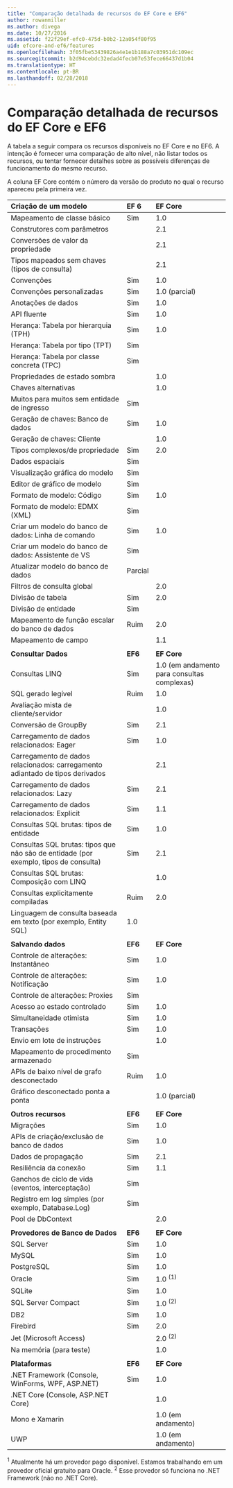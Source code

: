 ```yaml
---
title: "Comparação detalhada de recursos do EF Core e EF6"
author: rowanmiller
ms.author: divega
ms.date: 10/27/2016
ms.assetid: f22f29ef-efc0-475d-b0b2-12a054f80f95
uid: efcore-and-ef6/features
ms.openlocfilehash: 3f05fbe53439826a4e1e1b188a7c03951dc109ec
ms.sourcegitcommit: b2d94cebdc32edad4fecb07e53fece66437d1b04
ms.translationtype: HT
ms.contentlocale: pt-BR
ms.lasthandoff: 02/28/2018
---
```

# <a name="ef-core-and-ef6-feature-by-feature-comparison"></a>Comparação detalhada de recursos do EF Core e EF6

A tabela a seguir compara os recursos disponíveis no EF Core e no EF6. A intenção é fornecer uma comparação de alto nível, não listar todos os recursos, ou tentar fornecer detalhes sobre as possíveis diferenças de funcionamento do mesmo recurso.

A coluna EF Core contém o número da versão do produto no qual o recurso apareceu pela primeira vez.

| **Criação de um modelo**                                  | **EF 6** | **EF Core**                           |
|:------------------------------------------------------|:---------|:--------------------------------------|
| Mapeamento de classe básico                                   | Sim      | 1.0                                   |
| Construtores com parâmetros                          |          | 2.1                                   |
| Conversões de valor da propriedade                            |          | 2.1                                   |
| Tipos mapeados sem chaves (tipos de consulta)               |          | 2.1                                   |
| Convenções                                           | Sim      | 1.0                                   |
| Convenções personalizadas                                    | Sim      | 1.0 (parcial)                         |
| Anotações de dados                                      | Sim      | 1.0                                   |
| API fluente                                            | Sim      | 1.0                                   |
| Herança: Tabela por hierarquia (TPH)                | Sim      | 1.0                                   |
| Herança: Tabela por tipo (TPT)                     | Sim      |                                       |
| Herança: Tabela por classe concreta (TPC)           | Sim      |                                       |
| Propriedades de estado sombra                               |          | 1.0                                   |
| Chaves alternativas                                        |          | 1.0                                   |
| Muitos para muitos sem entidade de ingresso                      | Sim      |                                       |
| Geração de chaves: Banco de dados                              | Sim      | 1.0                                   |
| Geração de chaves: Cliente                                |          | 1.0                                   |
| Tipos complexos/de propriedade                                   | Sim      | 2.0                                   |
| Dados espaciais                                          | Sim      |                                       |
| Visualização gráfica do modelo                      | Sim      |                                       |
| Editor de gráfico de modelo                                | Sim      |                                       |
| Formato de modelo: Código                                    | Sim      | 1.0                                   |
| Formato de modelo: EDMX (XML)                              | Sim      |                                       |
| Criar um modelo do banco de dados: Linha de comando              | Sim      | 1.0                                   |
| Criar um modelo do banco de dados: Assistente de VS                 | Sim      |                                       |
| Atualizar modelo do banco de dados                            | Parcial  |                                       |
| Filtros de consulta global                                  |          | 2.0                                   |
| Divisão de tabela                                       | Sim      | 2.0                                   |
| Divisão de entidade                                      | Sim      |                                       |
| Mapeamento de função escalar do banco de dados                      | Ruim     | 2.0                                   |
| Mapeamento de campo                                         |          | 1.1                                   |
|                                                       |          |                                       |
| **Consultar Dados**                                     | **EF6**  | **EF Core**                           |
| Consultas LINQ                                          | Sim      | 1.0 (em andamento para consultas complexas) |
| SQL gerado legível                                | Ruim     | 1.0                                   |
| Avaliação mista de cliente/servidor                        |          | 1.0                                   |
| Conversão de GroupBy                                   | Sim      | 2.1                                   |
| Carregamento de dados relacionados: Eager                           | Sim      | 1.0                                   |
| Carregamento de dados relacionados: carregamento adiantado de tipos derivados |          | 2.1                                   |
| Carregamento de dados relacionados: Lazy                            | Sim      | 2.1                                   |
| Carregamento de dados relacionados: Explicit                        | Sim      | 1.1                                   |
| Consultas SQL brutas: tipos de entidade                         | Sim      | 1.0                                   |
| Consultas SQL brutas: tipos que não são de entidade (por exemplo, tipos de consulta)  | Sim      | 2.1                                   |
| Consultas SQL brutas: Composição com LINQ                  |          | 1.0                                   |
| Consultas explicitamente compiladas                           | Ruim     | 2.0                                   |
| Linguagem de consulta baseada em texto (por exemplo, Entity SQL)           | 1.0      |                                       |
|                                                       |          |                                       |
| **Salvando dados**                                       | **EF6**  | **EF Core**                           |
| Controle de alterações: Instantâneo                             | Sim      | 1.0                                   |
| Controle de alterações: Notificação                         | Sim      | 1.0                                   |
| Controle de alterações: Proxies                              | Sim      |                                       |
| Acesso ao estado controlado                               | Sim      | 1.0                                   |
| Simultaneidade otimista                                | Sim      | 1.0                                   |
| Transações                                          | Sim      | 1.0                                   |
| Envio em lote de instruções                                |          | 1.0                                   |
| Mapeamento de procedimento armazenado                              | Sim      |                                       |
| APIs de baixo nível de grafo desconectado                     | Ruim     | 1.0                                   |
| Gráfico desconectado ponta a ponta                         |          | 1.0 (parcial)                         |
|                                                       |          |                                       |
| **Outros recursos**                                    | **EF6**  | **EF Core**                           |
| Migrações                                            | Sim      | 1.0                                   |
| APIs de criação/exclusão de banco de dados                       | Sim      | 1.0                                   |
| Dados de propagação                                             | Sim      | 2.1                                   |
| Resiliência da conexão                                 | Sim      | 1.1                                   |
| Ganchos de ciclo de vida (eventos, interceptação)                | Sim      |                                       |
| Registro em log simples (por exemplo, Database.Log)                    | Sim      |                                       |
| Pool de DbContext                                     |          | 2.0                                   |
|                                                       |          |                                       |
| **Provedores de Banco de Dados**                                | **EF6**  | **EF Core**                           |
| SQL Server                                            | Sim      | 1.0                                   |
| MySQL                                                 | Sim      | 1.0                                   |
| PostgreSQL                                            | Sim      | 1.0                                   |
| Oracle                                                | Sim      | 1.0 <sup>(1)</sup>                    |
| SQLite                                                | Sim      | 1.0                                   |
| SQL Server Compact                                    | Sim      | 1.0 <sup>(2)</sup>                    |
| DB2                                                   | Sim      | 1.0                                   |
| Firebird                                              | Sim      | 2.0                                   |
| Jet (Microsoft Access)                                |          | 2.0 <sup>(2)</sup>                    |
| Na memória (para teste)                               |          | 1.0                                   |
|                                                       |          |                                       |
| **Plataformas**                                         | **EF6**  | **EF Core**                           |
| .NET Framework (Console, WinForms, WPF, ASP.NET)      | Sim      | 1.0                                   |
| .NET Core (Console, ASP.NET Core)                     |          | 1.0                                   |
| Mono e Xamarin                                        |          | 1.0 (em andamento)                     |
| UWP                                                   |          | 1.0 (em andamento)                     |

<sup>1</sup> Atualmente há um provedor pago disponível. Estamos trabalhando em um provedor oficial gratuito para Oracle.
<sup>2</sup> Esse provedor só funciona no .NET Framework (não no .NET Core).
